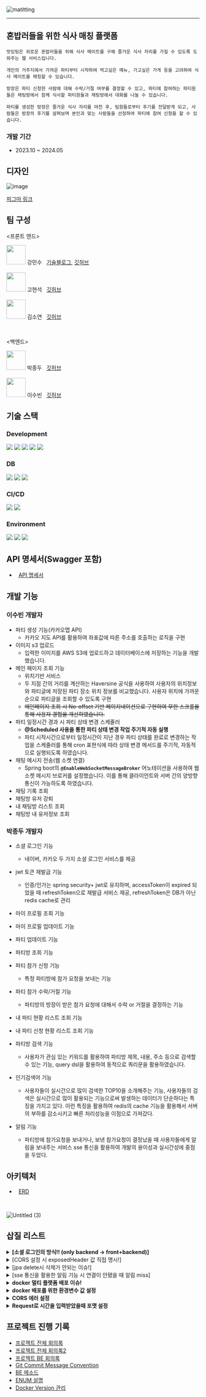 ![matitting](https://github.com/MatitTing/MatitTing-BE/assets/55770741/c20b6e10-1542-406c-9462-0fb0bf45dbae)

---
## 혼밥러들을 위한 식사 매칭 플랫폼
    
    맛있팅은 외로운 혼밥러들을 위해 식사 메이트를 구해 즐거운 식사 자리를 가질 수 있도록 도와주는 웹 서비스입니다.
    
    개인의 거주지에서 가까운 파티부터 시작하여 먹고싶은 메뉴, 가고싶은 가게 등을 고려하여 식사 메이트를 매칭할 수 있습니다.
    
    방장은 파티 신청한 사람에 대해 수락/거절 여부를 결정할 수 있고, 파티에 참여하는 파티원들은 채팅방에서 함께 식사할 파티원들과 채팅방에서 대화를 나눌 수 있습니다.
    
    파티를 생성한 방장은 즐거운 식사 자리를 마친 후, 팀원들로부터 후기를 전달받게 되고, 사람들은 방장의 후기를 살펴보며 본인과 맞는 사람들을 선정하여 파티에 참여 신청을 할 수 있습니다.
    
### 개발 기간
- 2023.10 ~ 2024.05

## 디자인
![image](https://github.com/MatitTing/FE/assets/90169703/69e3a033-edfc-4fbd-bcf3-f293d8888163)

[피그마 링크](https://www.figma.com/file/SdRnUqQw1HCGpNNCflXCY7/%EB%A7%9B%EC%9E%87%ED%8C%85?type=design&node-id=740%3A121&mode=design&t=VlO5bikHiw1heSzy-1)

## 팀 구성

<프론트 엔드>

<img src="https://user-images.githubusercontent.com/90169703/152270453-d84bbe12-ce24-4b7a-94a2-319125ee3f11.jpg" width="50px" height="50px"/> 강민수 &nbsp; [기술블로그](https://velog.io/@minsu8834), [깃허브](https://github.com/minchodang)
</br>
</br>
<img src="https://avatars.githubusercontent.com/u/86722178?v=4" width="50px" height="50px"/> 고현석 &nbsp; [깃허브](https://github.com/sukpo61) 
</br>
</br>
<img src="https://avatars.githubusercontent.com/u/100080949?v=4" width="50px" height="50px"/> 김소연 &nbsp; [깃허브](https://github.com/xo-yeon) 

<br>

<백엔드>

<img src="https://avatars.githubusercontent.com/u/55770741?v=4" width="50px" height="50px"/> 박종두 &nbsp; [깃허브](https://github.com/dujong)
</br>
</br>
<img src="https://avatars.githubusercontent.com/u/115761352?v=4" width="50px" height="50px"/> 이수빈 &nbsp; [깃허브](https://github.com/esubine) 
</br>

## 기술 스택
### Development
<img src="https://img.shields.io/badge/java-007396?style=for-the-badge&logo=OpenJDK&logoColor=white"> <img src="https://img.shields.io/badge/Spring-6DB33F?style=for-the-badge&logo=Spring&logoColor=white"> <img src="https://img.shields.io/badge/Spring%20Boot-6DB33F?style=for-the-badge&logo=Spring%20Boot&logoColor=white"/> <img src="https://img.shields.io/badge/Spring Security-6DB33F?style=for-the-badge&logo=Spring Security&logoColor=white">
<img src="https://img.shields.io/badge/JUnit5-25A162?style=for-the-badge&logo=JUnit5&logoColor=white">

### DB
<img src="https://img.shields.io/badge/MySQL-4479A1?style=for-the-badge&logo=MySQL&logoColor=white"> <img src="https://img.shields.io/badge/Redis-DC382D?style=for-the-badge&logo=Redis&logoColor=white"> <img src="https://img.shields.io/badge/Amazon%20S3-569A31?style=for-the-badge&logo=Amazon%20S3&logoColor=white">

### CI/CD
<img src="https://img.shields.io/badge/docker-%230db7ed.svg?style=for-the-badge&logo=docker&logoColor=white">  <img src="https://img.shields.io/badge/swagger-%85EA2D.svg?style=for-the-badge&logo=swagger&logoColor=white">

### Environment
<img src="https://img.shields.io/badge/IntellijIDEA-000000?style=for-the-badge&logo=Redis&logoColor=white"> <img src="https://img.shields.io/badge/Github-181717?style=for-the-badge&logo=Redis&logoColor=white"> <img src="https://img.shields.io/badge/Sourcetree-0052CC?style=for-the-badge&logo=Redis&logoColor=white">

## API 명세서(Swagger 포함)
- &nbsp; [API 명세서](https://productive-ground-f7e.notion.site/1e39b0ec6c5641bd88295c8e2eb01814?v=f9d300c0cfee405cafa19fac78590ea0&pvs=4) 

## 개발 기능
### 이수빈 개발자
- 파티 생성 기능(카카오맵 API)
    - 카카오 지도 API를 활용하여 좌표값에 따른 주소를 호출하는 로직을 구현
- 이미지 s3 업로드
    - 입력한 이미지를 AWS S3에 업로드하고 데이터베이스에 저장하는 기능을 개발했습니다.
- 메인 페이지 조회 기능
    - 위치기반 서비스
    - 두 지점 간의 거리를 계산하는 Haversine 공식을 사용하여 사용자의 위치정보와 파티글에 저장된 파티 장소 위치 정보를 비교했습니다. 사용자 위치에 가까운 순으로 파티글을 조회할 수 있도록 구현
    - ~~메인페이지 조회 시 No-offset 기반 페이지네이션으로 구현하여 무한 스크롤을 통해 사용자 경험을 개선하였습니다.~~
- 파티 일정시간 경과 시 파티 상태 변경 스케줄러
    - **@Scheduled 사용을 통한 파티 상태 변경 작업 주기적 자동 실행**
    - 파티 시작시간으로부터 일정시간이 지난 경우 파티 상태를 완료로 변경하는 작업을 스케줄러를 통해 cron 표현식에 따라 상태 변경 메서드를 주기적, 자동적으로 실행되도록 하였습니다.
- 채팅 메시지 전송(웹 소켓 연결)
    - Spring boot의 **`@EnableWebSocketMessageBroker`** 어노테이션을 사용하여 웹소켓 메시지 브로커를 설정했습니다. 이를 통해 클라이언트와 서버 간의 양방향 통신이 가능하도록 하였습니다.
- 채팅 기록 조회
- 채팅방 유저 강퇴
- 내 채팅방 리스트 조회
- 채팅방 내 유저정보 조회

### 박종두 개발자
- 소셜 로그인 기능
    - 네이버, 카카오 두 가지 소셜 로그인 서비스를 제공
    
- jwt 토큰 재발급 기능
    - 인증/인가는 spring security+ jwt로 유지하며, accessToken이 expired 되었을 때 refreshToken으로 재발급 서비스 제공, refreshToken은 DB가 아닌 redis cache로 관리
- 마이 프로필 조회 기능
- 마이 프로필 업데이트 기능
- 파티 업데이트 기능
- 파티방 조회 기능
- 파티 참가 신청 기능
    - 특정 파티방에 참가 요청을 보내는 기능   
- 파티 참가 수락/거절 기능
  - 파티방의 방장이 받은 참가 요청에 대해서 수락 or 거절을 결정하는 기능
- 내 파티 현황 리스트 조회 기능
- 내 파티 신청 현황 리스트 조회 기능
- 파티방 검색 기능
  - 사용자가 관심 있는 키워드를 활용하여 파티방 제목, 내용, 주소 등으로 검색할 수 있는 기능, query dsl을 활용하여 동적으로 쿼리문을 활용하였습니다.
- 인기검색어 기능
    - 사용자들이 실시간으로 많이 검색한 TOP10을 소개해주는 기능, 사용자들의 검색은 실시간으로 많이 활용되는 기능으로써 발생하는 데이터가 단순하다는 특징을 가지고 있다. 이런 특징을 활용하여 redis의 cache 기능을 활용해서 서버의 부하를 감소시키고 빠른 처리성능을 이점으로 가져갔다.
- 알림 기능
  - 파티방에 참가요청을 보내거나, 보낸 참가요청이 결정났을 때 사용자들에게 알림을 보내주는 서비스 sse 통신을 활용하여 개발의 용이성과 실시간성에 중점을 두었다.

## 아키텍처
- &nbsp; [ERD](https://app.quickdatabasediagrams.com/#/d/Rgmcl4)
</br>

![Untitled (3)](https://github.com/MatitTing/FE/assets/55770741/420551ad-785b-4b9f-a464-ecfa4f79db80)

## 삽질 리스트
<details>
  <summary><b>[소셜 로그인의 방식!! (only backend → front+backend)]</b></summary>
  <div markdown="1">
    <ul>
      <li>소셜 로그인의 방식에는 2가지가 있다. Front + Back, Back 맛있팅 프로젝트의 소셜 로그인 1차 버전은 Front에서는 소셜 로그인 아이콘만 띄워주고 클릭 시 Backend로 요청을 보내서 Backend ↔ Social Server의 통신을 통해서 code, token, userinfo를 가져오는 로직으로 구성되었다. 이 때 oauth-client 라이브러리를 활용하여 코드를 구성하였다. 중간에 Front 분들에게로부터 로직 변경 요청이 들어왔고 나는 이를 자세하게 조사하기 시작하였다. 조사 결과 Only Backend 로직은 Front + Back 로직에 비해서 치명적인 보안적 단점을 가지고 있었다. 이는 소셜 로그인 이후 사용자에게 지급되는 accessToken, refreshToken이 쿼리 파라미터로 리다이렉트 되게 되고, 이는 보안적인 측명에서 치명적인 오류를 발생시킬 수 있다. 그래서 맛있팅 프로젝트는 Front에서 Social Server와 통신하여 인증 code를 획득하고 이를 Backend로 전송하여 token, userinfo를 가져오는 로직으로 리팩토링 하였다.</li>
    </ul>
  </div>
</details>

<details>
  <summary>[CORS 설정 시 exposedHeader 값 직접 명시!]</summary>
  <div markdown="2">
    <img src="https://github.com/MatitTing/FE/assets/55770741/b9d99beb-c31d-4990-83bb-a17b9ebe4a2e" alt="코드"/></br>
    <ul>
      <li>프로젝트를 진행하면서 CORS 설정에서 setExposedHeaders를 *로 설정함으로써 모든 값에 대해서 접근 제한을 해제하였다고 생각하였지만, FrontEnd분들께서 테스트 결과 Authorization, Authorization-Refresh에 접근이 제한되고 있다고 하셨다. 여러가지 카페나 블로그를 검색해보며 코드를 살펴본 결과 모두 공통점을 가지고 있었다. *을 쓰기보다는 접근 제한을 해제하고 싶은 Header값을 직접적으로 명시하고 있었다. 그래서 우리의 CORS 설정 또한 아래처럼 수정 후 정상적으로 작동하였다.</li>
    </ul>
    <img src="https://github.com/MatitTing/FE/assets/55770741/5abed949-96d9-411d-aa22-bb0ae7d93774" alt="코드">
  </div>
</details>

<details>
  <summary>[jpa delete시 삭제가 안되는 이슈!]</summary>
  <div markdown="3">
    <ul>
      <li>delete 쿼리는 flush 이후에 나가는데 partyJoin을 불러올 때 Party도 꺼내오기 때문에 영속성 컨텍스트가 유지되어서 delete문이 나가지 않는다. 이를 해결하기 위해서 deleteById를 사용하여 삭제하였다.</li>
    </ul>
  </div>
</details>

<details>
  <summary>[sse 통신을 활용한 알림 기능 시 연결이 안됐을 때 알림 miss]</summary>
  <div markdown="4">
    <ul>
      <li>알림 서비스를 개발할 때의 이야기이다. 나는 서치를 통해서 대략적인 알림 코드들을 살펴보며 흐름을 파악하고 중점을 파악하기 위해서 노력하였다. 이후 코드를 작성해서 테스트 해봄으로써 결과 값을 확인하려고 했는데 2가지 문제를 발견하였다.</li>
      <ui>
        <li>sse 연결이 되지 않았을 때 miss 될 수 있는 알림들을 cache에 저장할 때 이전에 생성된 emitter id를 사용하여 cache key값에 저장하고 있었다. 재 연결이 되었을 때 Last-Event-Id가 있을 때 해당 Id 이후에 알림온 것들을 재전송 해줘야 하는데 이전에 생성된 emitter id를 사용하고 있어 무조건 시간이 이전으로 측정되어 다 무시되고 있었다.</li>
        <li>sse 연결이 되지 않았을 때 send시 error가 발생되면 emitter를 삭제한다! 그런데 2개 이상의 알림이 쌓였을 때 첫 번째 알림전송 시 sse 연결이 안되어 있어 발생하는 error로 emitter가 삭제되고 두 번째 알림은 emitter가 없어 cache에도 저장되지 못하여 사라지고 만다.</li>
      </ui>
      <li>이 2가지 이슈에 대해서는 모든 코드들이 동일한 코드로 대답하고 있다!! 하지만 내가 테스트를 진행한 결과 sse 연결이 끊어졌을 때 발생하는 알림들에 대해서 보장을 못하고 있다..!! 이는 조금 더 조사 후 리팩토링이 필요하다고 생각한다.</li>
    </ul>
  </div>
</details>


<details>
  <summary><b>docker 멀티 플랫폼 배포 이슈!</b></summary>
  <div markdown="5">
    <ul>
    <li> 프론트분들에게 API Server Test를 위해서 docker로 공유할 때 윈도우 환경과 MAC환경을 동시에 고려해야 했다. 처음에는 윈도우 버전, MAC 버전 두 가지를 각각 따로 올려야 하나 했지만 buildx를 통해서 멀티플랫폼으로 빌드하여 docker hub에 공유할 수 있다는 사실을 알아냈다.</li>
    </ul>
  </div>
</details>

<details>
  <summary><b>docker 배포를 위한 환경변수 값 설정</b></summary>
  <div markdown="6">
    <ul>
    <li> github에 올릴 수 없는 spring application.yml에서의 환경변수 값들은 .env파일로 관리하며 외부 환경변수에서의 값 주입으로 docker 배포를 진행하였다.</li>
    </ul>
  </div>
</details>


<details>
  <summary><b>CORS 에러 설정</b></summary>
  <div markdown="7">
    <ul>
    <li> CorsConfigurationSource를 SecurityConfig에서 빈으로 등록하고 .cors(withDefaults());으로 cors 설정을 활성화하여 CorsConfigurationSource에 해당하는 부분을 허용하도록 했다.</li>
    </ul>
  </div>
</details>

<details>
  <summary><b>Request로 시간을 입력받았을때 포맷 설정</b></summary>
  <div markdown="1">
    <ul>
    <li> @DateTimeFormat(pattern = "yyyy-MM-dd'T'HH:mm:ss") 으로 요청 파라미터 형식을 설정하였다. 해당 포맷 설정이 없을 시 “MethodArgumentNotValidException”이 발생한다.</li>
    </ul>
  </div>
</details>

## 프로젝트 진행 기록

- [프로젝트 전체 회의록](https://www.notion.so/07fa8acfa5304a6c93f07561f4a90bc7?pvs=21)
- [프로젝트 전체 회의록2](https://scalloped-yew-edd.notion.site/a80cd087ce294bde88b4689ec5423df3?v=2ecc91a065294a3daa3ce742a2fcd7d8&pvs=4)
- [프로젝트 BE 회의록](https://carnelian-astronomy-233.notion.site/a6c4e632b4f1483a9db8fecf9b819d69?v=651ec337b1b64c49988bb3c78880c745&pvs=4)
- [Git Commit Message Convention](https://www.notion.so/Git-Commit-Message-Convention-ab30907d00d741c4807c00bd808b282c?pvs=21)
- [BE 메소드](https://productive-ground-f7e.notion.site/3d7c424248644f4c8e434a2f39814d9a?v=7d121e11a9e64b55acfd4f8a6a5a714b&pvs=4)
- [ENUM 설명](https://productive-ground-f7e.notion.site/ENUM-a406235f21764eefa6226f128a76c43b?pvs=4)
- [Docker Version 관리](https://productive-ground-f7e.notion.site/Docker-Version-61a15321fcd447599b867b6989b50f19?pvs=4)
